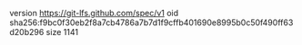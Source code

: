 version https://git-lfs.github.com/spec/v1
oid sha256:f9bc0f30eb2f8a7cb4786a7b7d1f9cffb401690e8995b0c50f490ff63d20b296
size 1141
